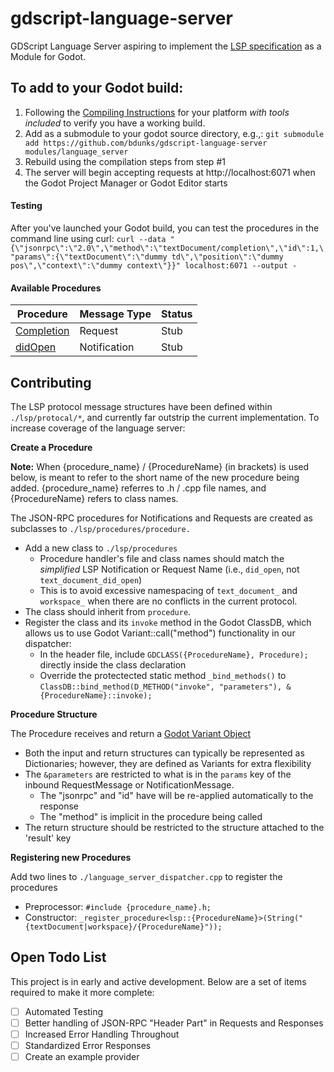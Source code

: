 # gdscript-language-server
GDScript Language Server aspiring to implement the [LSP specification](https://microsoft.github.io/language-server-protocol/) as a Module for Godot.  

## To add to your Godot build:
1. Following the [Compiling Instructions](http://docs.godotengine.org/en/3.0/development/compiling/index.html) for your platform *with tools included* to verify you have a working build.
2. Add as a submodule to your godot source directory, e.g.,:  `git submodule add https://github.com/bdunks/gdscript-language-server modules/language_server`
3. Rebuild using the compilation steps from step #1
4. The server will begin accepting requests at http://localhost:6071 when the Godot Project Manager or Godot Editor starts

#### Testing

After you've launched your Godot build, you can test the procedures in the command line using curl: `curl --data "{\"jsonrpc\":\"2.0\",\"method\":\"textDocument/completion\",\"id\":1,\"params\":{\"textDocument\":\"dummy td\",\"position\":\"dummy pos\",\"context\":\"dummy context\"}}" localhost:6071 --output -`

#### Available Procedures

| Procedure | Message Type | Status |
|------------|--------------|--------|
| [Completion](https://microsoft.github.io/language-server-protocol/specification#textDocument_completion) | Request      | Stub   |
| [didOpen](https://microsoft.github.io/language-server-protocol/specification#textDocument_didOpen)   | Notification | Stub   |

## Contributing
The LSP protocol message structures have been defined within `./lsp/protocal/*`, and currently far outstrip the current implementation.  To increase coverage of the language server:

**Create a Procedure**

**Note:** When {procedure_name} / {ProcedureName} (in brackets) is used below, is meant to refer to the short name of the new procedure being added.  {procedure_name} referres to .h / .cpp file names, and {ProcedureName} refers to class names.

The JSON-RPC procedures for Notifications and Requests are created as subclasses to `./lsp/procedures/procedure.`
* Add a new class to `./lsp/procedures`
  *  Procedure handler's file and class names should match the *simplified* LSP Notification or Request Name (i.e., `did_open`, not `text_document_did_open`)  
  *  This is to avoid excessive namespacing of `text_document_` and `workspace_` when there are no conflicts in the current protocol.
* The class should inherit from `procedure`.  
* Register the class and its `invoke` method in the Godot ClassDB, which allows us to use Godot Variant::call("method") functionality in our dispatcher:
  * In the header file, include `GDCLASS({ProcedureName}, Procedure);` directly inside the class declaration
  * Override the protectected static method `_bind_methods()` to `ClassDB::bind_method(D_METHOD("invoke", "parameters"), &{ProcedureName}::invoke);`

**Procedure Structure**

The Procedure receives and return a [Godot Variant Object](https://docs.godotengine.org/en/latest/development/cpp/variant_class.html)
* Both the input and return structures can typically be represented as Dictionaries; however, they are defined as Variants for extra flexibility
* The `&parameters` are restricted to what is in the `params` key of the inbound RequestMessage or NotificationMessage.
  * The "jsonrpc" and "id" have will be re-applied automatically to the response
  * The "method" is implicit in the procedure being called
* The return structure should be restricted to the structure attached to the 'result' key

**Registering new Procedures**

Add two lines to `./language_server_dispatcher.cpp` to register the procedures
* Preprocessor: `#include {procedure_name}.h;`
* Constructor: `_register_procedure<lsp::{ProcedureName}>(String("{textDocument|workspace}/{ProcedureName}"));` 

## Open Todo List

This project is in early and active development.  Below are a set of items required to make it more complete:

- [ ] Automated Testing
- [ ] Better handling of JSON-RPC "Header Part" in Requests and Responses
- [ ] Increased Error Handling Throughout
- [ ] Standardized Error Responses
- [ ] Create an example provider
